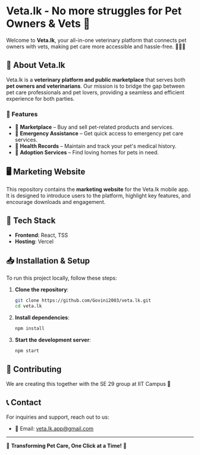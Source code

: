 # Veta.lk - No more struggles for Pet Owners & Vets 🐾

Welcome to **Veta.lk**, your all-in-one veterinary platform that connects pet owners with vets, making pet care more accessible and hassle-free. 🐶🐱🐾

## 🚀 About Veta.lk
Veta.lk is a **veterinary platform and public marketplace** that serves both **pet owners and veterinarians**. Our mission is to bridge the gap between pet care professionals and pet lovers, providing a seamless and efficient experience for both parties.

### 🌟 Features
- 🛒 **Marketplace** – Buy and sell pet-related products and services.
- 📌 **Emergency Assistance** – Get quick access to emergency pet care services.
- 📝 **Health Records** – Maintain and track your pet's medical history.
- 🐶 **Adoption Services** – Find loving homes for pets in need.

## 🖥️ Marketing Website
This repository contains the **marketing website** for the Veta.lk mobile app. It is designed to introduce users to the platform, highlight key features, and encourage downloads and engagement.

## 🔧 Tech Stack
- **Frontend**: React, TSS
- **Hosting**: Vercel

## 📥 Installation & Setup
To run this project locally, follow these steps:

1. **Clone the repository**:
   ```bash
   git clone https://github.com/Govini2003/veta.lk.git
   cd veta.lk
   ```

2. **Install dependencies**:
   ```bash
   npm install
   ```

3. **Start the development server**:
   ```bash
   npm start
   ```

## 📢 Contributing
We are creating this together with the SE 29 group at IIT Campus 🚀


## 📞 Contact
For inquiries and support, reach out to us:
- 📩 Email: veta.lk.app@gmail.com
  
---
🚀 **Transforming Pet Care, One Click at a Time!** 🐾

